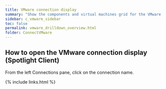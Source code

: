```yaml
---
title: VMware connection display
summary: "Show the components and virtual machines grid for the VMware connection."
sidebar: c_vmware_sidebar
toc: false
permalink: vmware_drilldown_overview.html
folder: ConnectVMware
---
```



## How to open the VMware connection display (Spotlight Client)

From the left Connections pane, click on the connection name.

{% include links.html %}
